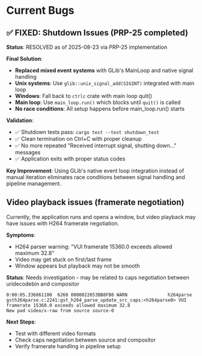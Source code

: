# Current Bugs

## ✅ FIXED: Shutdown Issues (PRP-25 completed)

**Status**: RESOLVED as of 2025-08-23 via PRP-25 implementation  

**Final Solution**: 
- **Replaced mixed event systems** with GLib's MainLoop and native signal handling
- **Unix systems**: Use `glib::unix_signal_add(SIGINT)` integrated with main loop
- **Windows**: Fall back to `ctrlc` crate with main loop quit()
- **Main loop**: Use `main_loop.run()` which blocks until `quit()` is called
- **No race conditions**: All setup happens before main_loop.run() starts

**Validation**: 
- ✅ Shutdown tests pass: `cargo test --test shutdown_test` 
- ✅ Clean termination on Ctrl+C with proper cleanup
- ✅ No more repeated "Received interrupt signal, shutting down..." messages
- ✅ Application exits with proper status codes

**Key Improvement**: Using GLib's native event loop integration instead of manual iteration eliminates race conditions between signal handling and pipeline management.

## Video playback issues (framerate negotiation)

Currently, the application runs and opens a window, but video playback may have issues with H264 framerate negotiation.

**Symptoms**:
- H264 parser warning: "VUI framerate 15360.0 exceeds allowed maximum 32.8"
- Video may get stuck on first/last frame
- Window appears but playback may not be smooth

**Status**: Needs investigation - may be related to caps negotiation between uridecodebin and compositor

```log
0:00:05.336061100  6260 0000022653BB8FB0 WARN               h264parse gsth264parse.c:2241:gst_h264_parse_update_src_caps:<h264parse0> VUI framerate 15360.0 exceeds allowed maximum 32.8
New pad video/x-raw from source source-0
```

**Next Steps**: 
- Test with different video formats
- Check caps negotiation between source and compositor
- Verify framerate handling in pipeline setup


